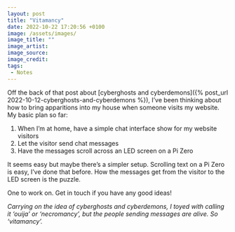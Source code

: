 ```yaml
---
layout: post
title: "Vitamancy"
date: 2022-10-22 17:20:56 +0100
image: /assets/images/
image_title: ""
image_artist:
image_source:
image_credit:
tags:
 - Notes
---
```


Off the back of that post about [cyberghosts and cyberdemons]({% post_url 2022-10-12-cyberghosts-and-cyberdemons %}), I’ve been thinking about how to bring apparitions into my house when someone visits my website. My basic plan so far:

1.  When I’m at home, have a simple chat interface show for my website visitors
2.  Let the visitor send chat messages
3.  Have the messages scroll across an LED screen on a Pi Zero

It seems easy but maybe there’s a simpler setup. Scrolling text on a Pi Zero is easy, I’ve done that before. How the messages get from the visitor to the LED screen is the puzzle.

One to work on. Get in touch if you have any good ideas!

*Carrying on the idea of cyberghosts and cyberdemons, I toyed with calling it ‘ouija’ or ‘necromancy’, but the people sending messages are alive. So ‘vitamancy’.*
